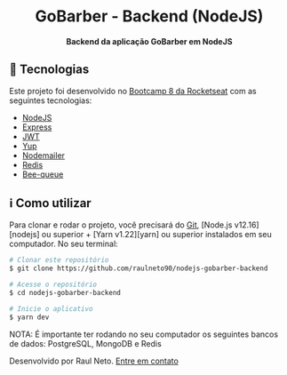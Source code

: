 <h1 align="center">GoBarber - Backend (NodeJS)</h1>

<h4 align="center">Backend da aplicação GoBarber em NodeJS</h4>

## :rocket: Tecnologias

Este projeto foi desenvolvido no [Bootcamp 8 da Rocketseat](https://rocketseat.com.br/bootcamp) com as seguintes tecnologias:

- [NodeJS](https://nodejs.org/en/)
- [Express](https://www.npmjs.com/package/express)
- [JWT](https://github.com/auth0/node-jsonwebtoken)
- [Yup](https://github.com/jquense/yup)
- [Nodemailer](https://github.com/nodemailer/nodemailer)
- [Redis](https://redis.io/)
- [Bee-queue](https://github.com/bee-queue/bee-queue)

## :information_source: Como utilizar

Para clonar e rodar o projeto, você precisará do [Git](https://git-scm.com), [Node.js v12.16][nodejs] ou superior + [Yarn v1.22][yarn] ou superior instalados em seu computador. No seu terminal:

```bash
# Clonar este repositório
$ git clone https://github.com/raulneto90/nodejs-gobarber-backend

# Acesse o repositório
$ cd nodejs-gobarber-backend

# Inicie o aplicativo
$ yarn dev
```
NOTA: É importante ter rodando no seu computador os seguintes bancos de dados: PostgreSQL, MongoDB e Redis

Desenvolvido por Raul Neto. [Entre em contato](https://www.linkedin.com/in/raul-neto-777bb988/)